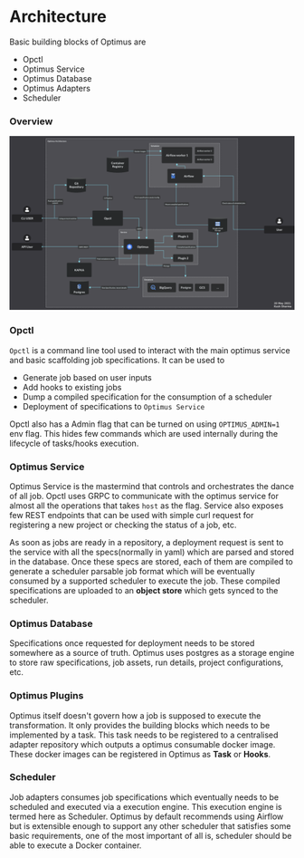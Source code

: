 # Architecture

Basic building blocks of Optimus are
- Opctl
- Optimus Service
- Optimus Database
- Optimus Adapters
- Scheduler

### Overview

![Overview](./OptimusArchitecture_dark_20May2021.png?raw=true "OptimusArchitecture")

### Opctl

`Opctl` is a command line tool used to interact with the main optimus service and basic scaffolding job
specifications. It can be used to 
- Generate job based on user inputs 
- Add hooks to existing jobs
- Dump a compiled specification for the consumption of a scheduler
- Deployment of specifications to `Optimus Service`

Opctl also has a Admin flag that can be turned on using `OPTIMUS_ADMIN=1` env flag.
This hides few commands which are used internally during the lifecycle of tasks/hooks
execution.

### Optimus Service

Optimus Service is the mastermind that controls and orchestrates the dance of all
job. Opctl uses GRPC to communicate with the optimus service for almost all the 
operations that takes `host` as the flag. Service also exposes few REST endpoints
that can be used with simple curl request for registering a new project or checking
the status of a job, etc.

As soon as jobs are ready in a repository, a deployment request is sent to the service
with all the specs(normally in yaml) which are parsed and stored in the database.
Once these specs are stored, each of them are compiled to generate a scheduler parsable
job format which will be eventually consumed by a supported scheduler to execute the
job. These compiled specifications are uploaded to an **object store** which gets synced
to the scheduler.

### Optimus Database

Specifications once requested for deployment needs to be stored somewhere as a source
of truth. Optimus uses postgres as a storage engine to store raw specifications, job
assets, run details, project configurations, etc.

### Optimus Plugins

Optimus itself doesn't govern how a job is supposed to execute the transformation. It
only provides the building blocks which needs to be implemented by a task. This task
needs to be registered to a centralised adapter repository which outputs a optimus
consumable docker image. These docker images can be registered in Optimus as **Task**
or **Hooks**.

### Scheduler

Job adapters consumes job specifications which eventually needs to be scheduled and 
executed via a execution engine. This execution engine is termed here as Scheduler.
Optimus by default recommends using Airflow but is extensible enough to support any
other scheduler that satisfies some basic requirements, one of the most important
of all is, scheduler should be able to execute a Docker container.